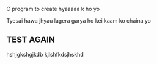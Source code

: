 
C program to create hyaaaaa k ho yo

Tyesai hawa jhyau lagera garya ho kei kaam ko chaina yo


## TEST  AGAIN
hshjgkshgjkdb kjlshfkdsjhskhd